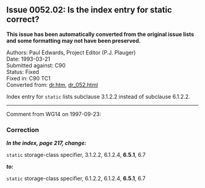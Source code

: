 ## Issue 0052.02: Is the index entry for static correct?

**This issue has been automatically converted from the original issue lists and some formatting may not have been preserved.**

Authors: Paul Edwards, Project Editor (P.J. Plauger)  
Date: 1993-03-21  
Submitted against: C90  
Status: Fixed  
Fixed in: C90 TC1  
Converted from: [dr.htm](https://www.open-std.org/jtc1/sc22/wg14/www/docs/dr.htm), [dr_052.html](https://www.open-std.org/jtc1/sc22/wg14/www/docs/dr_052.html)

Index entry for `static` lists subclause 3.1.2.2 instead of subclause 6.1.2.2.

---

Comment from WG14 on 1997-09-23:

### Correction

***In the index, page 217, change:***

`static` storage-class specifier, 3.1.2.2, 6.1.2.4, **6.5.1**, 6.7

***to:***

`static` storage-class specifier, 6.1.2.2, 6.1.2.4, **6.5.1**, 6.7
